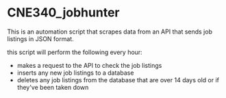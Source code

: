 # CNE340_jobhunter
This is an automation script that scrapes data from an API that sends job listings in JSON format.

this script will perform the following every hour:
- makes a request to the API to check the job listings
- inserts any new job listings to a database
- deletes any job listings from the database that are over 14 days old or if they've been taken down

